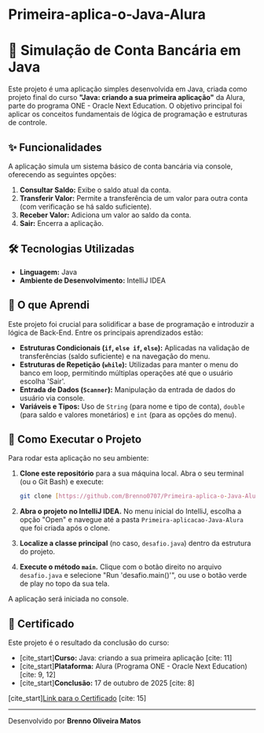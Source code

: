 # Primeira-aplica-o-Java-Alura

# 🏦 Simulação de Conta Bancária em Java

Este projeto é uma aplicação simples desenvolvida em Java, criada como projeto final do curso **"Java: criando a sua primeira aplicação"** da Alura, parte do programa ONE - Oracle Next Education. O objetivo principal foi aplicar os conceitos fundamentais de lógica de programação e estruturas de controle.

## ✨ Funcionalidades

A aplicação simula um sistema básico de conta bancária via console, oferecendo as seguintes opções:

1.  **Consultar Saldo:** Exibe o saldo atual da conta.
2.  **Transferir Valor:** Permite a transferência de um valor para outra conta (com verificação se há saldo suficiente).
3.  **Receber Valor:** Adiciona um valor ao saldo da conta.
4.  **Sair:** Encerra a aplicação.

## 🛠️ Tecnologias Utilizadas

* **Linguagem:** Java
* **Ambiente de Desenvolvimento:** IntelliJ IDEA

## 🧠 O que Aprendi

Este projeto foi crucial para solidificar a base de programação e introduzir a lógica de Back-End. Entre os principais aprendizados estão:

* **Estruturas Condicionais (`if`, `else if`, `else`):** Aplicadas na validação de transferências (saldo suficiente) e na navegação do menu.
* **Estruturas de Repetição (`while`):** Utilizadas para manter o menu do banco em loop, permitindo múltiplas operações até que o usuário escolha 'Sair'.
* **Entrada de Dados (`Scanner`):** Manipulação da entrada de dados do usuário via console.
* **Variáveis e Tipos:** Uso de `String` (para nome e tipo de conta), `double` (para saldo e valores monetários) e `int` (para as opções do menu).

## 🚀 Como Executar o Projeto

Para rodar esta aplicação no seu ambiente:

1.  **Clone este repositório** para a sua máquina local. Abra o seu terminal (ou o Git Bash) e execute:

    ```bash
    git clone [https://github.com/Brenno0707/Primeira-aplica-o-Java-Alura](https://github.com/Brenno0707/Primeira-aplica-o-Java-Alura)
    ```

2.  **Abra o projeto no IntelliJ IDEA.** No menu inicial do IntelliJ, escolha a opção "Open" e navegue até a pasta `Primeira-aplicacao-Java-Alura` que foi criada após o clone.

3.  **Localize a classe principal** (no caso, `desafio.java`) dentro da estrutura do projeto.

4.  **Execute o método `main`.** Clique com o botão direito no arquivo `desafio.java` e selecione "Run 'desafio.main()'", ou use o botão verde de play no topo da sua tela.

A aplicação será iniciada no console.

## 📄 Certificado

Este projeto é o resultado da conclusão do curso:

* [cite_start]**Curso:** Java: criando a sua primeira aplicação [cite: 11]
* [cite_start]**Plataforma:** Alura (Programa ONE - Oracle Next Education) [cite: 9, 12]
* [cite_start]**Conclusão:** 17 de outubro de 2025 [cite: 8]

[cite_start][Link para o Certificado](https://cursos.alura.com.br/certificate/brenno-matos2007/java-criando-primeira-aplicacao) [cite: 15]

---
Desenvolvido por **Brenno Oliveira Matos**
